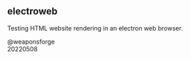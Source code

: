 ## electroweb

Testing HTML website rendering in an electron web browser.

@weaponsforge  
20220508
